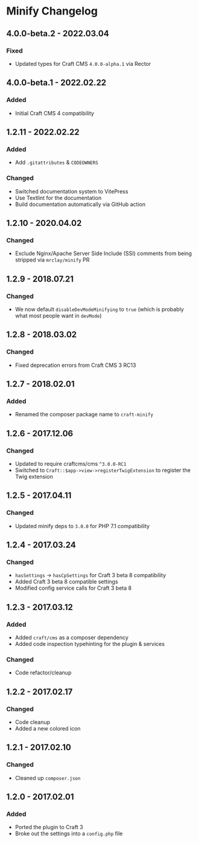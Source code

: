 # Minify Changelog

## 4.0.0-beta.2 - 2022.03.04

### Fixed

* Updated types for Craft CMS `4.0.0-alpha.1` via Rector

## 4.0.0-beta.1 - 2022.02.22

### Added

* Initial Craft CMS 4 compatibility

## 1.2.11 - 2022.02.22
### Added

* Add `.gitattributes` & `CODEOWNERS`

### Changed

* Switched documentation system to VitePress
* Use Textlint for the documentation
* Build documentation automatically via GitHub action

## 1.2.10 - 2020.04.02
### Changed
* Exclude Nginx/Apache Server Side Include (SSI) comments from being stripped via `mrclay/minify` PR

## 1.2.9 - 2018.07.21
### Changed
* We now default `disableDevModeMinifying` to `true` (which is probably what most people want in `devMode`)

## 1.2.8 - 2018.03.02
### Changed
* Fixed deprecation errors from Craft CMS 3 RC13

## 1.2.7 - 2018.02.01
### Added
* Renamed the composer package name to `craft-minify`

## 1.2.6 - 2017.12.06
### Changed
* Updated to require craftcms/cms `^3.0.0-RC1`
* Switched to `Craft::$app->view->registerTwigExtension` to register the Twig extension

## 1.2.5 - 2017.04.11
### Changed
* Updated minify deps to `3.0.0` for PHP 7.1 compatibility

## 1.2.4 - 2017.03.24
### Changed
* `hasSettings` -> `hasCpSettings` for Craft 3 beta 8 compatibility
* Added Craft 3 beta 8 compatible settings
* Modified config service calls for Craft 3 beta 8

## 1.2.3 - 2017.03.12
### Added
* Added `craft/cms` as a composer dependency
* Added code inspection typehinting for the plugin & services

### Changed
* Code refactor/cleanup

## 1.2.2 - 2017.02.17
### Changed
* Code cleanup
* Added a new colored icon

## 1.2.1 - 2017.02.10
### Changed
* Cleaned up `composer.json`

## 1.2.0 - 2017.02.01
### Added
- Ported the plugin to Craft 3
- Broke out the settings into a `config.php` file
